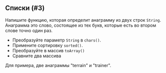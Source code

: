 ## Списки (#3)

Напишите функцию, которая определит анаграмму из двух строк `String`.
Анаграмма это слово, состоящее из тех букв, которые есть во втором слове точно один раз.

<div class="hint">

- Преобразуйте параметр `String` в `chars()`.
- Примените сортировку `sorted()`.
- Преобразуйте в массив `toArray()`
- Сравните два массива

Для примера, две анаграммы "terrain" и "trainer".

</div>